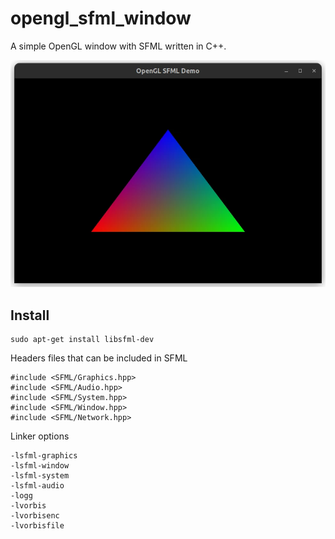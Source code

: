 # opengl_sfml_window

A simple OpenGL window with SFML written in C++.

![OpenGL SFML window](./screenshots/opengl_sfml_window.webp)

## Install
```
sudo apt-get install libsfml-dev
```

Headers files that can be included in SFML
```
#include <SFML/Graphics.hpp>
#include <SFML/Audio.hpp>
#include <SFML/System.hpp>
#include <SFML/Window.hpp>
#include <SFML/Network.hpp>
```

Linker options
```
-lsfml-graphics
-lsfml-window 
-lsfml-system 
-lsfml-audio 
-logg 
-lvorbis 
-lvorbisenc 
-lvorbisfile
```
